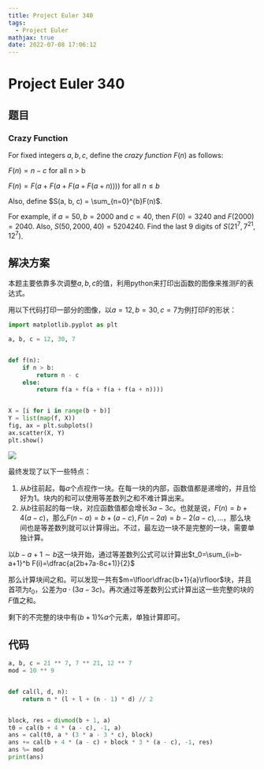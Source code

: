 ```yaml
---
title: Project Euler 340
tags:
  - Project Euler
mathjax: true
date: 2022-07-08 17:06:12
---
```


<escape><!-- more --></escape>

# Project Euler 340

## 题目

### Crazy Function

For fixed integers $a, b, c$, define the *crazy function* $F(n)$ as follows:

$F(n) = n - c$ for all n > b

$F(n) = F(a + F(a + F(a + F(a + n))))$ for all $n \le b$

Also, define $S(a, b, c) = \sum_{n=0}^{b}F(n)$.

For example, if $a = 50, b = 2000$ and $c = 40$, then $F(0) = 3240$ and $F(2000) = 2040$. Also, $S(50, 2000, 40) = 5204240$.
Find the last $9$ digits of $S(21^7, 7^{21}, 12^7)$.

## 解决方案

本题主要依靠多次调整$a,b,c$的值，利用python来打印出函数的图像来推测$F$的表达式。

用以下代码打印一部分的图像，以$a=12,b=30,c=7$为例打印$F$的形状：

```py
import matplotlib.pyplot as plt

a, b, c = 12, 30, 7


def f(n):
    if n > b:
        return n - c
    else:
        return f(a + f(a + f(a + f(a + n))))


X = [i for i in range(b + b)]
Y = list(map(f, X))
fig, ax = plt.subplots()
ax.scatter(X, Y)
plt.show()

```

![](../images/p340-1.png)

最终发现了以下一些特点：

1. 从$b$往前起，每$a$个点视作一块。在每一块的内部，函数值都是递增的，并且恰好为$1$。块内的和可以使用等差数列之和不难计算出来。
2. 从$b$往前起的每一块，对应函数值都会增长$3a-3c$。也就是说，$F(n)=b+4(a-c)$，那么$F(n-a)=b+(a-c),F(n-2a)=b-2(a-c),\dots$，那么块间也是等差数列就可以计算得出。不过，最左边一块不是完整的一块，需要单独计算。

以$b-a+1\sim b$这一块开始，通过等差数列公式可以计算出$t_0=\sum_{i=b-a+1}^b F(i)=\dfrac{a(2b+7a-8c+1)}{2}$

那么计算块间之和。可以发现一共有$m=\lfloor\dfrac{b+1}{a}\rfloor$块，并且首项为$t_0$，公差为$a\cdot(3a-3c)$。再次通过等差数列公式计算出这一些完整的块的$F$值之和。

剩下的不完整的块中有$(b+1)\%a$个元素，单独计算即可。

## 代码

```py
a, b, c = 21 ** 7, 7 ** 21, 12 ** 7
mod = 10 ** 9


def cal(l, d, n):
    return n * (l + l + (n - 1) * d) // 2


block, res = divmod(b + 1, a)
t0 = cal(b + 4 * (a - c), -1, a)
ans = cal(t0, a * (3 * a - 3 * c), block)
ans += cal(b + 4 * (a - c) + block * 3 * (a - c), -1, res)
ans %= mod
print(ans)

```
